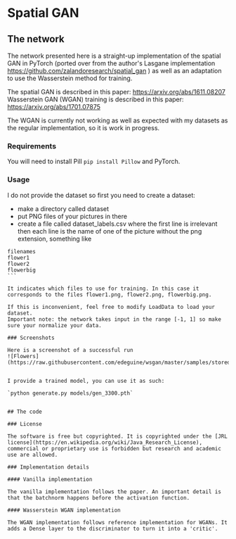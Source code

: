 # Spatial GAN 

## The network

The network presented here is a straight-up implementation of the spatial GAN in PyTorch (ported over from the author's Lasgane implementation https://github.com/zalandoresearch/spatial_gan ) as well as an adaptation to use the Wasserstein method for training.

The spatial GAN is described in this paper: https://arxiv.org/abs/1611.08207
Wasserstein GAN (WGAN) training is described in this paper: https://arxiv.org/abs/1701.07875


The WGAN is currently not working as well as expected with my datasets as the regular implementation, so it is work in progress.

### Requirements

You will need to install Pill `pip install Pillow` and PyTorch.

### Usage 

I do not provide the dataset so first you need to create a dataset:
 - make a directory called dataset
 - put PNG files of your pictures in there
 - create a file called dataset_labels.csv where the first line is irrelevant then each line is the name of one of the picture without the png extension, something like

````
filenames
flower1
flower2
flowerbig
```

It indicates which files to use for training. In this case it corresponds to the files flower1.png, flower2.png, flowerbig.png.

If this is inconvenient, feel free to modify LoadData to load your dataset.
Important note: the network takes input in the range [-1, 1] so make sure your normalize your data.

### Screenshots

Here is a screenshot of a successful run
![Flowers](https://raw.githubusercontent.com/edeguine/wsgan/master/samples/stored_floralbig_gen_3300_1.png)


I provide a trained model, you can use it as such:

`python generate.py models/gen_3300.pth`


## The code

### License

The software is free but copyrighted. It is copyrighted under the [JRL license](https://en.wikipedia.org/wiki/Java_Research_License), commercial or proprietary use is forbidden but research and academic use are allowed.

### Implementation details

#### Vanilla implementation

The vanilla implementation follows the paper. An important detail is that the batchnorm happens before the activation function.

#### Wasserstein WGAN implementation

The WGAN implementation follows reference implementation for WGANs. It adds a Dense layer to the discriminator to turn it into a 'critic'.
